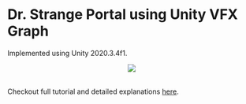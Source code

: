 # Dr. Strange Portal using Unity VFX Graph

Implemented using Unity 2020.3.4f1.

<div style="text-align:center">
  <img src="https://i.imgur.com/qqSw2EB.gif"/>
</div>
<br>

Checkout full tutorial and detailed explanations <a href=https://hackmd.io/JiCQ7asoR2mKblKYrXFfgg>here</a>.
